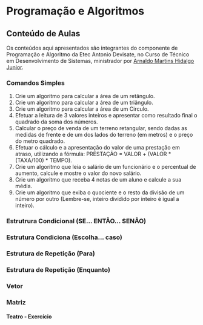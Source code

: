 # Programação e Algoritmos

## Conteúdo de Aulas

Os conteúdos aqui apresentados são integrantes do componente de Programação e Algoritmo da Etec Antonio Devisate, no Curso de Técnico em Desenvolvimento de Sistemas, ministrador por [Arnaldo Martins Hidalgo Junior](arnaldo.hidalgo@etec.sp.gov.br).

### Comandos Simples

1. Crie um algoritmo para calcular a área de um retângulo. 
2. Crie um algoritmo para calcular a área de um triângulo. 
3. Crie um algoritmo para calcular a área de um Circulo.
4. Efetuar a leitura de 3 valores inteiros e apresentar como resultado final o quadrado da soma dos números.
5. Calcular o preço de venda de um terreno retangular, sendo dadas as medidas de frente e de um dos lados do terreno (em metros) e o preço do metro quadrado. 
6. Efetuar o cálculo e a apresentação do valor de uma prestação em atraso, utilizando a fórmula: 
   PRESTAÇÃO = VALOR + (VALOR * (TAXA/100) * TEMPO). 
7. Crie um algoritmo que leia o salário de um funcionário e o percentual de aumento, calcule e mostre o valor do novo salário. 
8. Crie um algoritmo que receba 4 notas de um aluno e calcule a sua média. 
9. Crie um algoritmo que exiba o quociente e o resto da divisão de um número por outro (Lembre-se, inteiro dividido por inteiro é igual a inteiro).
   

### Estrutrura Condicional (SE... ENTÃO... SENÃO)

### Estrutura Condiciona (Escolha... caso)

### Estrutura de Repetição (Para)

### Estrutura de Repetição (Enquanto)

### Vetor

### Matriz

#### Teatro - Exercício
